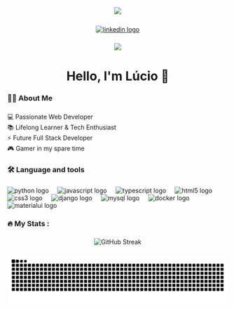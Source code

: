 <div align="center">
  <img height="150" src="https://media4.giphy.com/media/v1.Y2lkPTc5MGI3NjExdm1mM2toYzg4bXFxc2xycXc3aWVzanR5bnZycnkwajVnbWV5ZWM1YyZlcD12MV9pbnRlcm5hbF9naWZfYnlfaWQmY3Q9Zw/KWgiS0CEMs3iUc1Ldl/giphy.gif"  />
</div>

###

<div align="center">
  <a href="https://www.linkedin.com/in/l%C3%BAcio-henrique-reif-911386247/" target="_blank">
    <img src="https://img.shields.io/static/v1?message=LinkedIn&logo=linkedin&label=&color=0077B5&logoColor=white&labelColor=&style=for-the-badge" height="25" alt="linkedin logo"  />
  </a>
</div>

###

<div align="center">
  <img src="https://visitor-badge.laobi.icu/badge?page_id=luciohr3if.luciohr3if&left_text=Visitors"  />
</div>

###

<h1 align="center">Hello, I'm Lúcio 👋</h1>

###

<h3 align="left">👩‍💻  About Me</h3>

###

<p align="left">💻 Passionate Web Developer  <br>📚 Lifelong Learner & Tech Enthusiast  <br>⚡ Future Full Stack Developer  <br>🎮 Gamer in my spare time</p>

###

<h3 align="left">🛠 Language and tools</h3>

###

<div align="left">
  <img src="https://cdn.jsdelivr.net/gh/devicons/devicon/icons/python/python-original.svg" height="40" alt="python logo"  />
  <img width="12" />
  <img src="https://cdn.jsdelivr.net/gh/devicons/devicon/icons/javascript/javascript-original.svg" height="40" alt="javascript logo"  />
  <img width="12" />
  <img src="https://cdn.jsdelivr.net/gh/devicons/devicon/icons/typescript/typescript-original.svg" height="40" alt="typescript logo"  />
  <img width="12" />
  <img src="https://cdn.jsdelivr.net/gh/devicons/devicon/icons/html5/html5-original.svg" height="40" alt="html5 logo"  />
  <img width="12" />
  <img src="https://cdn.jsdelivr.net/gh/devicons/devicon/icons/css3/css3-original.svg" height="40" alt="css3 logo"  />
  <img width="12" />
  <img src="https://cdn.jsdelivr.net/gh/devicons/devicon/icons/django/django-plain.svg" height="40" alt="django logo"  />
  <img width="12" />
  <img src="https://cdn.jsdelivr.net/gh/devicons/devicon/icons/mysql/mysql-original.svg" height="40" alt="mysql logo"  />
  <img width="12" />
  <img src="https://cdn.jsdelivr.net/gh/devicons/devicon/icons/docker/docker-plain-wordmark.svg" height="40" alt="docker logo"  />
  <img width="12" />
  <img src="https://cdn.jsdelivr.net/gh/devicons/devicon/icons/materialui/materialui-original.svg" height="40" alt="materialui logo"  />
</div>

###

<h3 align="left">🔥   My Stats :</h3>

###

<p align="center">
  <img src="https://streak-stats.demolab.com?user=luciohr3if&theme=github-dark&hide_border=false&border_radius=10&date_format=j%20M%5B%20Y%5D" alt="GitHub Streak" />
</p>


###

<img src="https://raw.githubusercontent.com/luciohr3if/luciohr3if/output/snake.svg" alt="Snake animation" />



###
